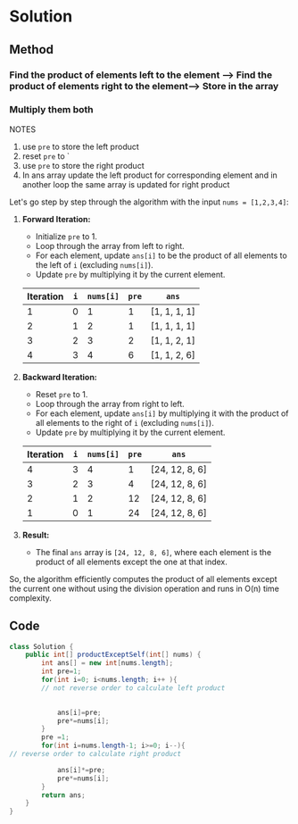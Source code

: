 # Solution

## Method

### Find the product of elements left to the element -->  Find the product of elements right to the element--> Store in the array
### Multiply them both

NOTES

1. use `pre` to store the left product
2. reset `pre` to `
3. use `pre` to store the right product
4. In ans array update the left product for corresponding element and in another loop the same array is updated for right product

Let's go step by step through the algorithm with the input `nums = [1,2,3,4]`:

1. **Forward Iteration:**
   - Initialize `pre` to 1.
   - Loop through the array from left to right.
   - For each element, update `ans[i]` to be the product of all elements to the left of `i` (excluding `nums[i]`).
   - Update `pre` by multiplying it by the current element.

   | Iteration | `i` | `nums[i]` | `pre` | `ans`               |
   |-----------|-----|-----------|-------|---------------------|
   | 1         | 0   | 1         | 1     | [1, 1, 1, 1]        |
   | 2         | 1   | 2         | 1     | [1, 1, 1, 1]        |
   | 3         | 2   | 3         | 2     | [1, 1, 2, 1]        |
   | 4         | 3   | 4         | 6     | [1, 1, 2, 6]        |

2. **Backward Iteration:**
   - Reset `pre` to 1.
   - Loop through the array from right to left.
   - For each element, update `ans[i]` by multiplying it with the product of all elements to the right of `i` (excluding `nums[i]`).
   - Update `pre` by multiplying it by the current element.

   | Iteration | `i` | `nums[i]` | `pre` | `ans`               |
   |-----------|-----|-----------|-------|---------------------|
   | 4         | 3   | 4         | 1     | [24, 12, 8, 6]      |
   | 3         | 2   | 3         | 4     | [24, 12, 8, 6]      |
   | 2         | 1   | 2         | 12    | [24, 12, 8, 6]      |
   | 1         | 0   | 1         | 24    | [24, 12, 8, 6]      |

3. **Result:**
   - The final `ans` array is `[24, 12, 8, 6]`, where each element is the product of all elements except the one at that index.

So, the algorithm efficiently computes the product of all elements except the current one without using the division operation and runs in O(n) time complexity.





## Code
``` java
class Solution {
    public int[] productExceptSelf(int[] nums) {
        int ans[] = new int[nums.length];
        int pre=1;
        for(int i=0; i<nums.length; i++ ){
        // not reverse order to calculate left product

        
            ans[i]=pre;
            pre*=nums[i];
        }
        pre =1;
        for(int i=nums.length-1; i>=0; i--){
// reverse order to calculate right product

            ans[i]*=pre;
            pre*=nums[i];
        }
        return ans;
    }
}
```
